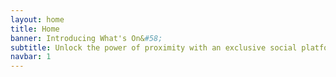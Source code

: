 ```yaml
---
layout: home
title: Home
banner: Introducing What's On&#58;
subtitle: Unlock the power of proximity with an exclusive social platform
navbar: 1
---
```

